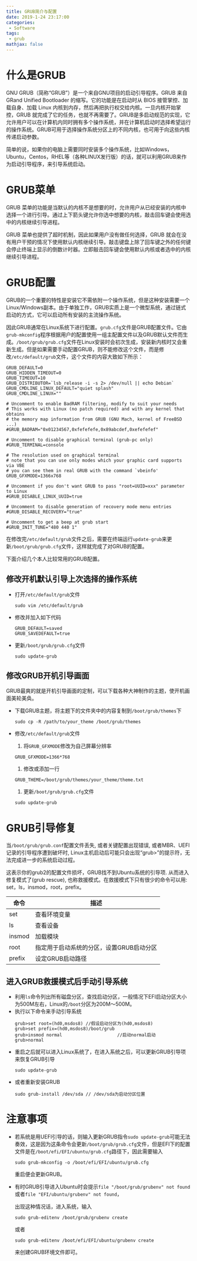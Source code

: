 ```yaml
---
title: GRUB简介与配置
date: 2019-1-24 23:17:00
categories:
 - Software
tags: 
 - grub
mathjax: false
---
```


# 什么是GRUB

GNU GRUB（简称“GRUB”）是一个来自GNU项目的启动引导程序。GRUB 来自 GRand Unified Bootloader 的缩写。它的功能是在启动时从 BIOS 接管掌控、加载自身、加载 Linux 内核到内存，然后再把执行权交给内核。一旦内核开始掌控，GRUB 就完成了它的任务，也就不再需要了。GRUB是多启动规范的实现，它允许用户可以在计算机内同时拥有多个操作系统，并在计算机启动时选择希望运行的操作系统。GRUB可用于选择操作系统分区上的不同内核，也可用于向这些内核传递启动参数。

简单的说，如果你的电脑上需要同时安装多个操作系统，比如Windows，Ubuntu，Centos，RHEL等（各种LINUX发行版）的话，就可以利用GRUB来作为启动引导程序，来引导系统启动。

# GRUB菜单

GRUB 菜单的功能是当默认的内核不是想要的时，允许用户从已经安装的内核中选择一个进行引导。通过上下箭头键允许你选中想要的内核，敲击回车键会使用选中的内核继续引导进程。

GRUB 菜单也提供了超时机制，因此如果用户没有做任何选择，GRUB 就会在没有用户干预的情况下使用默认内核继续引导。敲击键盘上除了回车键之外的任何键会停止终端上显示的倒数计时器。立即敲击回车键会使用默认内核或者选中的内核继续引导进程。

# GRUB配置

GRUB的一个重要的特性是安装它不需依附一个操作系统，但是这种安装需要一个Linux/Windows副本。由于单独工作，GRUB实质上是一个微型系统，通过链式启动的方式，它可以启动所有安装的主流操作系统。

因此GRUB通常在Linux系统下进行配置。`grub.cfg`文件是GRUB配置文件。它由`grub-mkconfig`程序根据用户的配置使用一组主配置文件以及GRUB默认文件而生成。`/boot/grub/grub.cfg`文件在Linux安装时会初次生成，安装新内核时又会重新生成。但是如果需要手动配置GRUB，则不能修改这个文件，而是修改`/etc/default/grub`文件，这个文件的内容大致如下所示：

```
GRUB_DEFAULT=0
GRUB_HIDDEN_TIMEOUT=0
GRUB_TIMEOUT=10
GRUB_DISTRIBUTOR=`lsb_release -i -s 2> /dev/null || echo Debian`
GRUB_CMDLINE_LINUX_DEFAULT="quiet splash"
GRUB_CMDLINE_LINUX=""

# Uncomment to enable BadRAM filtering, modify to suit your needs
# This works with Linux (no patch required) and with any kernel that obtains
# the memory map information from GRUB (GNU Mach, kernel of FreeBSD ...)
#GRUB_BADRAM="0x01234567,0xfefefefe,0x89abcdef,0xefefefef"

# Uncomment to disable graphical terminal (grub-pc only)
#GRUB_TERMINAL=console

# The resolution used on graphical terminal
# note that you can use only modes which your graphic card supports via VBE
# you can see them in real GRUB with the command `vbeinfo'
GRUB_GFXMODE=1366x768

# Uncomment if you don't want GRUB to pass "root=UUID=xxx" parameter to Linux
#GRUB_DISABLE_LINUX_UUID=true

# Uncomment to disable generation of recovery mode menu entries
#GRUB_DISABLE_RECOVERY="true"

# Uncomment to get a beep at grub start
#GRUB_INIT_TUNE="480 440 1"
```

在修改完`/etc/default/grub`文件之后，需要在终端运行`update-grub`来更新`/boot/grub/grub.cfg`文件，这样就完成了对GRUB的配置。

下面介绍几个本人比较常用的GRUB配置。

## 修改开机默认引导上次选择的操作系统

- 打开`/etc/default/grub`文件
    ```
    sudo vim /etc/default/grub
    ```

- 修改并加入如下代码
    ```
    GRUB_DEFAULT=saved
    GRUB_SAVEDEFAULT=true
    ```

- 更新`/boot/grub/grub.cfg`文件
    ```
    sudo update-grub
    ```

## 修改GRUB开机引导画面
GRUB最爽的就是开机引导画面的定制，可以下载各种大神制作的主题，使开机画面美轮美奂。

- 下载GRUB主题，将主题下的文件夹中的内容复制到`/boot/grub/themes`下
    ```
    sudo cp -R /path/to/your_theme /boot/grub/themes
    ```

- 修改`/etc/default/grub`文件
  
    1. 将`GRUB_GFXMODE`修改为自己屏幕分辨率
    ```
    GRUB_GFXMODE=1366*768
    ```
    1. 修改或添加一行
    ```
    GRUB_THEME=/boot/grub/themes/your_theme/theme.txt
    ```
    1. 更新`/boot/grub/grub.cfg`文件
    ```
    sudo update-grub
    ```

# GRUB引导修复

当`/boot/grub/grub.conf`配置文件丢失, 或者关键配置出现错误, 或者MBR、UEFI记录的引导程序遭到破坏时, Linux主机启动后可能只会出现“grub>”的提示符，无法完成进一步的系统启动过程。

这表示你的grub2的配置文件损坏，GRUB找不到Ubuntu系统的引导项. 从而进入修复模式了(grub rescue), 也称救援模式。在救援模式下只有很少的命令可以用: set，ls，insmod，root，prefix。

| 命令 | 描述       |
|---|---|
|set   |查看环境变量 |
|ls    |查看设备     |
|insmod|加载模块     |
|root  |指定用于启动系统的分区，设置GRUB启动分区|
|prefix|设定GRUB启动路径|

## 进入GRUB救援模式后手动引导系统

- 利用`ls`命令列出所有磁盘分区，查找启动分区，一般情况下EFI启动分区大小为500M左右，Linux的`/boot`分区为200M～500M。
- 执行以下命令来手动引导系统
    ```
    grub>set root=(hd0,msdos8) //假设启动分区为(hd0,msdos8)
    grub>set prefix=(hd0,msdos8)/boot/grub
    grub>insmod normal                     //启动normal启动
    grub>normal
    ```
- 重启之后就可以进入Linux系统了，在进入系统之后，可以更新GRUB引导项来恢复GRUB引导
    ```
    sudo update-grub
    ```
- 或者重新安装GRUB
    ```
    sudo grub-install /dev/sda // /dev/sda为启动分区位置
    ```

# 注意事项
- 若系统是用UEFI引导的话，则输入更新GRUB指令`sudo update-grub`可能无法奏效，这是因为这条命令会更新`/boot/grub/grub.cfg`文件，但是EFI下的配置文件是在`/boot/efi/EFI/ubuntu/grub.cfg`路径下，因此需要输入
    ```
    sudo grub-mkconfig -o /boot/efi/EFI/ubuntu/grub.cfg
    ```
    重启便会更新GRUB。
- 有时GRUB引导进入Ubuntu时会提示`file "/boot/grub/grubenv" not found`或者`file "EFI/ubuntu/grubenv" not found`，

    出现这种情况话，进入系统，输入
    ```
    sudo grub-editenv /boot/grub/grubenv create
    ```
    或者
    ```
    sudo grub-editenv /boot/efi/EFI/ubuntu/grubenv create
    ```
    来创建GRUB环境文件即可。
